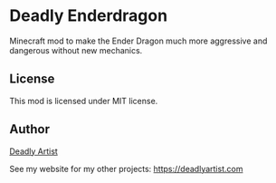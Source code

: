 # Deadly Enderdragon
Minecraft mod to make the Ender Dragon much more aggressive and dangerous without new mechanics.

## License
This mod is licensed under MIT license.

## Author

[Deadly Artist](https://deadlyartist.com)

See my website for my other projects: https://deadlyartist.com
